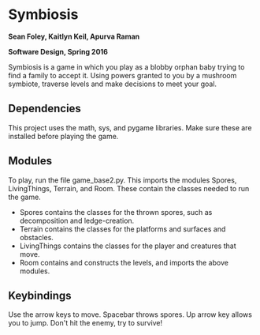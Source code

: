 # Symbiosis

**Sean Foley, Kaitlyn Keil, Apurva Raman**

**Software Design, Spring 2016**

Symbiosis is a game in which you play as a blobby orphan baby trying to find a family to accept it. Using powers granted to you by a mushroom symbiote, traverse levels and make decisions to meet your goal.

## Dependencies
This project uses the math, sys, and pygame libraries. Make sure these are installed before playing the game.

## Modules
To play, run the file game_base2.py. This imports the modules Spores, LivingThings, Terrain, and Room. These contain the classes needed to run the game.
- Spores contains the classes for the thrown spores, such as decomposition and ledge-creation.
- Terrain contains the classes for the platforms and surfaces and obstacles.
- LivingThings contains the classes for the player and creatures that move.
- Room contains and constructs the levels, and imports the above modules.

## Keybindings
Use the arrow keys to move. Spacebar throws spores. Up arrow key allows you to jump. Don't hit the enemy, try to survive!
